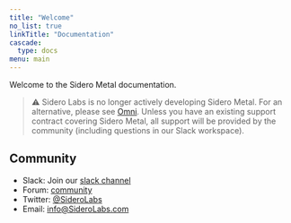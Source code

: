 ```yaml
---
title: "Welcome"
no_list: true
linkTitle: "Documentation"
cascade:
  type: docs
menu: main
---
```


Welcome to the Sidero Metal documentation.

> :warning: Sidero Labs is no longer actively developing Sidero Metal.
  For an alternative, please see <a href="https://github.com/siderolabs/omni.git">Omni</a>.
  Unless you have an existing support contract covering Sidero Metal, all support will be provided by the community (including questions in our Slack workspace).

## Community

- Slack: Join our [slack channel](https://slack.dev.talos-systems.io)
- Forum: [community](https://groups.google.com/a/SideroLabs.com/forum/#!forum/community)
- Twitter: [@SideroLabs](https://twitter.com/SideroLabs)
- Email: [info@SideroLabs.com](mailto:info@SideroLabs.com)
